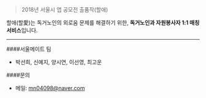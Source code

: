 >2018년 서울시 앱 공모전 출품작(할애)

할애(할愛)는 독거노인의 외로움 문제를 해결하기 위한, **독거노인과 자원봉사자 1:1 매칭 서비스**입니다.

---

####서울메이트 팀
* 박선희, 신예지, 양시연, 이선영, 최고운


####문의
* 메일: mn04098@naver.com
